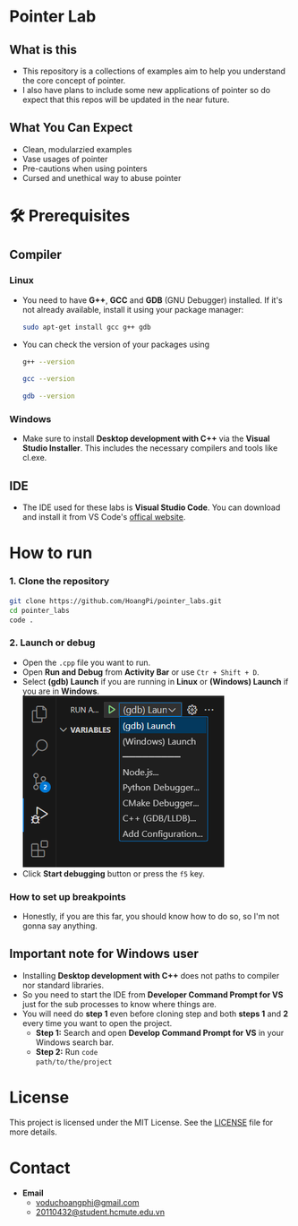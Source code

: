 # Pointer Lab
## What is this
- This repository is a collections of examples aim to help you understand the core concept of pointer.
- I also have plans to include some new applications of pointer so do expect that this repos will be updated in the near future.
## What You Can Expect
- Clean, modularzied examples
- Vase usages of pointer
- Pre-cautions when using pointers
- Cursed and unethical way to abuse pointer
# 🛠️ Prerequisites
## Compiler
### Linux
- You need to have **G++**, **GCC** and **GDB** (GNU Debugger) installed. If it's not already available, install it using your package manager:
    ```bash
    sudo apt-get install gcc g++ gdb
    ```
- You can check the version of your packages using
    ```bash
    g++ --version
    ```
    ```bash
    gcc --version
    ```
    ```bash
    gdb --version
    ```
### Windows
- Make sure to install **Desktop development with C++** via the **Visual Studio Installer**. This includes the necessary compilers and tools like cl.exe.

## IDE
- The IDE used for these labs is **Visual Studio Code**. You can download and install it from VS Code's <a href="https://code.visualstudio.com/Download" target="blank">offical website</a>.

# How to run
### 1. Clone the repository
```bash
git clone https://github.com/HoangPi/pointer_labs.git
cd pointer_labs
code .
```
### 2. Launch or debug
- Open the <code>.cpp</code> file you want to run.
- Open **Run and Debug** from **Activity Bar** or use <code>Ctr + Shift + D</code>.
- Select **(gdb) Launch** if you are running in **Linux** or **(Windows) Launch** if you are in **Windows**.
![alt text](images/image.png)
- Click **Start debugging** button or press the <code>f5</code> key.
### How to set up breakpoints
 - Honestly, if you are this far, you should know how to do so, so I'm not gonna say anything.
## Important note for Windows  user
- Installing **Desktop development with C++** does not paths to compiler nor standard libraries.
- So you need to start the IDE from **Developer Command Prompt for VS** just for the sub processes to know where things are.
- You will need do **step 1** even before cloning step and both **steps 1** and **2** every time you want to open the project.
    -  **Step 1:** Search and open **Develop Command Prompt for VS** in your Windows search bar.
    - **Step 2:** Run <code>code path/to/the/project</code>

# License
This project is licensed under the MIT License. See the <a href="./LICENSE" target="_blank">LICENSE</a> file for more details.
# Contact
- **Email**
    - voduchoangphi@gmail.com
    - 20110432@student.hcmute.edu.vn